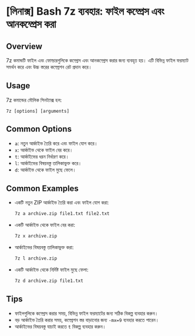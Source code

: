 # [লিনাক্স] Bash 7z ব্যবহার: ফাইল কম্প্রেস এবং আনকম্প্রেস করা

## Overview
7z কমান্ডটি ফাইল এবং ফোল্ডারগুলিকে কম্প্রেস এবং আনকম্প্রেস করার জন্য ব্যবহৃত হয়। এটি বিভিন্ন ফাইল ফরম্যাট সমর্থন করে এবং উচ্চ স্তরের কম্প্রেশন রেট প্রদান করে।

## Usage
7z কমান্ডের মৌলিক সিনট্যাক্স হল:

```
7z [options] [arguments]
```

## Common Options
- `a`: নতুন আর্কাইভ তৈরি করে এবং ফাইল যোগ করে।
- `x`: আর্কাইভ থেকে ফাইল বের করে।
- `t`: আর্কাইভের ধরন নির্ধারণ করে।
- `l`: আর্কাইভের বিষয়বস্তু তালিকাভুক্ত করে।
- `d`: আর্কাইভ থেকে ফাইল মুছে ফেলে।

## Common Examples
- একটি নতুন ZIP আর্কাইভ তৈরি করা এবং ফাইল যোগ করা:
  ```bash
  7z a archive.zip file1.txt file2.txt
  ```

- একটি আর্কাইভ থেকে ফাইল বের করা:
  ```bash
  7z x archive.zip
  ```

- আর্কাইভের বিষয়বস্তু তালিকাভুক্ত করা:
  ```bash
  7z l archive.zip
  ```

- একটি আর্কাইভ থেকে নির্দিষ্ট ফাইল মুছে ফেলা:
  ```bash
  7z d archive.zip file1.txt
  ```

## Tips
- ফাইলগুলিকে কম্প্রেস করার সময়, বিভিন্ন ফাইল ফরম্যাটের জন্য সঠিক বিকল্প ব্যবহার করুন।
- বড় আর্কাইভ তৈরি করার সময়, কম্প্রেশন স্তর বাড়ানোর জন্য `-mx=9` ব্যবহার করতে পারেন।
- আর্কাইভের বিষয়বস্তু যাচাই করতে `t` বিকল্প ব্যবহার করুন।